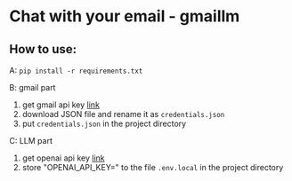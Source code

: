 # Chat with your email - gmaillm

## How to use:
A:
`pip install -r requirements.txt`

B: gmail part
1. get gmail api key [link](https://developers.google.com/gmail/api/guides?hl=zh-cn)
2. download JSON file and rename it as  `credentials.json`
3. put `credentials.json` in the project directory

C: LLM part
1. get openai api key [link](https://platform.openai.com/api-keys)
2. store "OPENAI_API_KEY=<your openai api key>" to the file `.env.local` in the project directory
